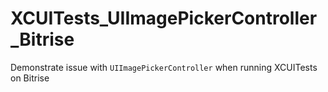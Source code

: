 # XCUITests_UIImagePickerController_Bitrise
Demonstrate issue with `UIImagePickerController` when running XCUITests on Bitrise
